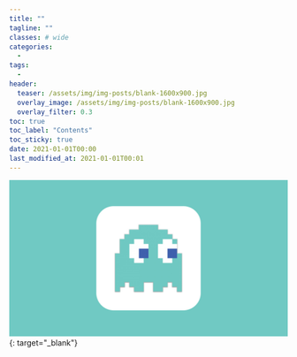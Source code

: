 ```yaml
---
title: ""
tagline: ""
classes: # wide
categories:
  -
tags:
  -
header:
  teaser: /assets/img/img-posts/blank-1600x900.jpg
  overlay_image: /assets/img/img-posts/blank-1600x900.jpg
  overlay_filter: 0.3
toc: true
toc_label: "Contents"
toc_sticky: true
date: 2021-01-01T00:00
last_modified_at: 2021-01-01T00:01
---
```



[![Thumbnail](/assets/img/img-posts/blank-1600x900.jpg)](https://habijung.github.io/){: target="_blank"}
